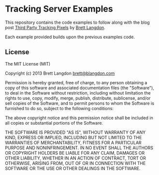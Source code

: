 Tracking Server Examples
========================

This repository contains the code examples to follow along with the blog post [Third Party Tracking Pixels](http://brett.is/writing/about/third-party-tracking-pixels)
by [Brett Langdon](http://brett.is).

Each example provided builds upon the previous examples code.


## License
The MIT License (MIT)

Copyright (c) 2013 Brett Langdon <brett@blangdon.com>

Permission is hereby granted, free of charge, to any person obtaining a copy
of this software and associated documentation files (the "Software"), to deal
in the Software without restriction, including without limitation the rights
to use, copy, modify, merge, publish, distribute, sublicense, and/or sell
copies of the Software, and to permit persons to whom the Software is
furnished to do so, subject to the following conditions:

The above copyright notice and this permission notice shall be included in
all copies or substantial portions of the Software.

THE SOFTWARE IS PROVIDED "AS IS", WITHOUT WARRANTY OF ANY KIND, EXPRESS OR
IMPLIED, INCLUDING BUT NOT LIMITED TO THE WARRANTIES OF MERCHANTABILITY,
FITNESS FOR A PARTICULAR PURPOSE AND NONINFRINGEMENT. IN NO EVENT SHALL THE
AUTHORS OR COPYRIGHT HOLDERS BE LIABLE FOR ANY CLAIM, DAMAGES OR OTHER
LIABILITY, WHETHER IN AN ACTION OF CONTRACT, TORT OR OTHERWISE, ARISING FROM,
OUT OF OR IN CONNECTION WITH THE SOFTWARE OR THE USE OR OTHER DEALINGS IN
THE SOFTWARE.
